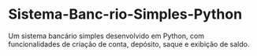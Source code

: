 # Sistema-Banc-rio-Simples-Python
Um sistema bancário simples desenvolvido em Python, com funcionalidades de criação de conta, depósito, saque e exibição de saldo.
